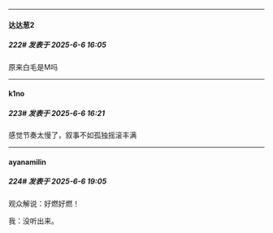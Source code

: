 ﻿
*****

####  达达葱2  
##### 222#       发表于 2025-6-6 16:05

原来白毛是M吗


*****

####  k1no  
##### 223#       发表于 2025-6-6 16:21

感觉节奏太慢了，叙事不如孤独摇滚丰满


*****

####  ayanamilin  
##### 224#       发表于 2025-6-6 19:05

观众解说：好燃好燃！

我：没听出来。

